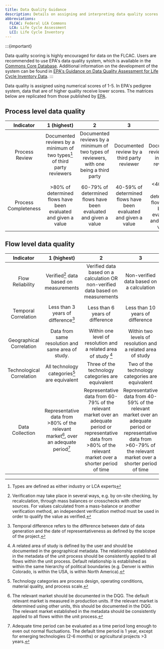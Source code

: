 ```yaml
---
title: Data Quality Guidance
description: Details on assigning and interpreting data quality scores
abbreviations:
  FLCAC: Federal LCA Commons
  LCA: Life Cycle Assessment
  LCI: Life Cycle Inventory
---
```


:::{important}

Data quality scoring is highly encouraged for data on the FLCAC.
Users are recommended to use EPA's data quality system, which is available in the [Commons Core Database](https://www.lcacommons.gov/lca-collaboration/Federal_LCA_Commons/Fed_Commons_core_database/datasets).
Additional information on the development of the system can be found in [EPA's Guidance on Data Quality Assessment for Life Cycle Inventory Data](https://cfpub.epa.gov/si/si_public_record_report.cfm?Lab=NRMRL&dirEntryId=321834).
:::

Data quality is assigned using numerical scores of 1-5.
In EPA's pedigree system, data that are of higher quality receive lower scores.
The matrices below are replicated from those published by [EPA](https://cfpub.epa.gov/si/si_public_record_report.cfm?Lab=NRMRL&dirEntryId=321834).

## Process level data quality

| Indicator  | 1 (highest)  | 2   | 3   | 4   | 5 (lowest)     |
|:----------:|:------------:|:---:|:---:|:---:|:--------------:|
| Process Review       |  Documented reviews by a minimum of two types[^1] of third party reviewers | Documented reviews by a minimum of two types of reviewers, with one being a third party | Documented review by a third party reviewer  | Documented review by an internal reviewer  | No documented review  |
| Process Completeness | >80% of determined flows have been evaluated and given a value   | 60-79% of determined flows have been evaluated and given a value   | 40-59% of determined flows have been evaluated and given a value | <40-59% of determined flows have been evaluated and given a value | Process completeness not scored |

[^1]: Types are defined as either industry or LCA experts

## Flow level data quality

| Indicator  | 1 (highest)  | 2   | 3   | 4   | 5 (lowest)     |
|:----------:|:------------:|:---:|:---:|:---:|:--------------:|
| Flow Reliability          | Verified[^2] data based on measurements   | Verified data based on a calculation OR non-verified data based on measurements    | Non-verified data based on a calculation     | Documented estimate   | Undocumented estimate    |
| Temporal Correlation      | Less than 3 years of difference[^3]  | Less than 6 years of difference  | Less than 10 years of difference    | Less than 15 years of difference   | Age of data unknown or more than 15 years    |
| Geographical Correlation  | Data from same resolution and same area of study.   | Within one level of resolution and a related area of study [^4] | Within two levels of resolution and a related area of study   | Outside of two levels of resolution but a related area of study    | From a different or unknown area of study    |
| Technological Correlation | All technology categories[^5] are equivalent   | Three of the technology categories are equivalent  | Two of the technology categories are equivalent  | One of the technology categories is equivalent   | None of the technology categories are equivalent  |
| Data Collection           | Representative data from >80% of the relevant market[^6], over an adequate period[^7] | Representative data from 60-79% of the relevant market over an adequate period  or representative data from >80% of the relevant market over a shorter period of time | Representative data from 40-59% of the relevant market over an adequate period  or representative data from >60-79% of the relevant market over a shorter period of time | Representative data from <40% of the relevant market over an adequate period  or representative data from >40-59% of the relevant market over a shorter period of time | Unknown or data from a small number of sites and from shorter periods |

[^2]: Verification may take place in several ways, e.g. by on-site checking, by recalculation, through mass balances or crosschecks with other sources. For values calculated from a mass-balance or another verification method, an independent verification method must be used in order to qualify the value as verified.

[^3]: Temporal difference refers to the difference between date of data generation and the date of representativeness as defined by the scope of the project.

[^4]: A related area of study is defined by the user and should be documented in the geographical metadata. The relationship established in the metadata of the unit process should be consistently applied to all flows within the unit process. Default relationship is established as within the same hierarchy of political boundaries (e.g. Denver is within Colorado, is within the USA, is within North America).

[^5]: Technology categories are process design, operating conditions, material quality, and process scale.

[^6]: The relevant market should be documented in the DQG. The default relevant market is measured in production units. If the relevant market is determined using other units, this should be documented in the DQG. The relevant market established in the metadata should be consistently applied to all flows within the unit process.

[^7]: Adequate time period can be evaluated as a time period long enough to even out normal fluctuations. The default time period is 1 year, except for emerging technologies (2-6 months) or agricultural projects >3 years.
